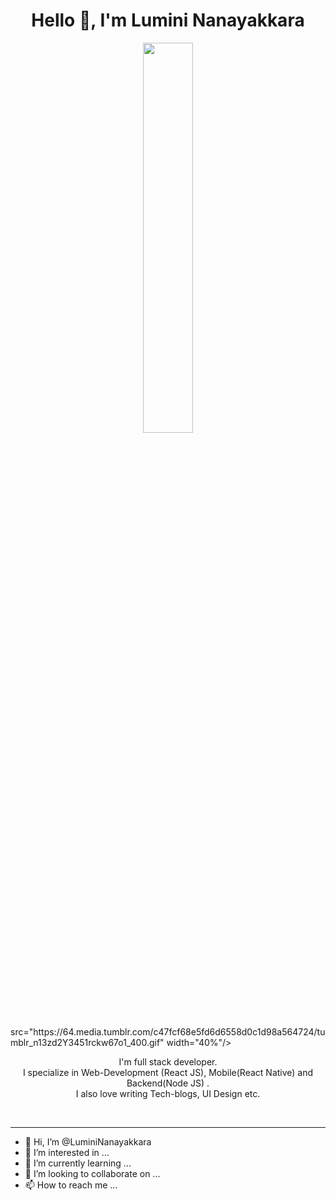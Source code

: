 <h1 align="center">Hello 👋, I'm Lumini Nanayakkara</h1>

<p align="center" ><img 
 src="https://i.gifer.com/JXA0.gif" width="40%"/></p>
 src="https://64.media.tumblr.com/c47fcf68e5fd6d6558d0c1d98a564724/tumblr_n13zd2Y3451rckw67o1_400.gif" width="40%"/></p>
<!-- https://user-images.githubusercontent.com/22797857/90096358-dba16400-dd54-11ea-8e44-e181ada72661.gif -->
<!-- https://raw.githubusercontent.com/gist/MedRedha/fd8e2481bde2610c96b9aafde543879c/raw/88624e8d31c4295973dcb7c900dacf0edc0a6d99/coding.gif -->
<p align="center">I'm full stack developer.<br/>I specialize in Web-Development (React JS), Mobile(React Native) and Backend(Node JS) .<br> I also love writing Tech-blogs, UI Design etc.<br></p><br/>

---
- 👋 Hi, I’m @LuminiNanayakkara
- 👀 I’m interested in ...
- 🌱 I’m currently learning ...
- 💞️ I’m looking to collaborate on ...
- 📫 How to reach me ...

<!---
LuminiNanayakkara/LuminiNanayakkara is a ✨ special ✨ repository because its `README.md` (this file) appears on your GitHub profile.
You can click the Preview link to take a look at your changes.
--->
